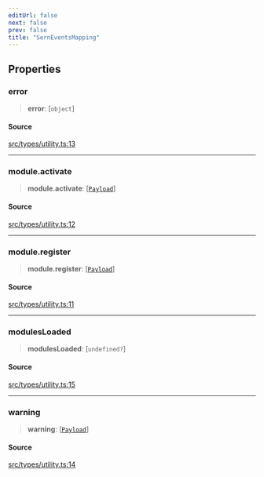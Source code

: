```yaml
---
editUrl: false
next: false
prev: false
title: "SernEventsMapping"
---
```


## Properties

### error

> **error**: [`object`]

#### Source

[src/types/utility.ts:13](https://github.com/sern-handler/handler/blob/7c8e39defbafdd6312a04a2d30750d647a3ab22b/src/types/utility.ts#L13)

***

### module.activate

> **module.activate**: [[`Payload`](/v4/api/type-aliases/payload/)]

#### Source

[src/types/utility.ts:12](https://github.com/sern-handler/handler/blob/7c8e39defbafdd6312a04a2d30750d647a3ab22b/src/types/utility.ts#L12)

***

### module.register

> **module.register**: [[`Payload`](/v4/api/type-aliases/payload/)]

#### Source

[src/types/utility.ts:11](https://github.com/sern-handler/handler/blob/7c8e39defbafdd6312a04a2d30750d647a3ab22b/src/types/utility.ts#L11)

***

### modulesLoaded

> **modulesLoaded**: [`undefined?`]

#### Source

[src/types/utility.ts:15](https://github.com/sern-handler/handler/blob/7c8e39defbafdd6312a04a2d30750d647a3ab22b/src/types/utility.ts#L15)

***

### warning

> **warning**: [[`Payload`](/v4/api/type-aliases/payload/)]

#### Source

[src/types/utility.ts:14](https://github.com/sern-handler/handler/blob/7c8e39defbafdd6312a04a2d30750d647a3ab22b/src/types/utility.ts#L14)
